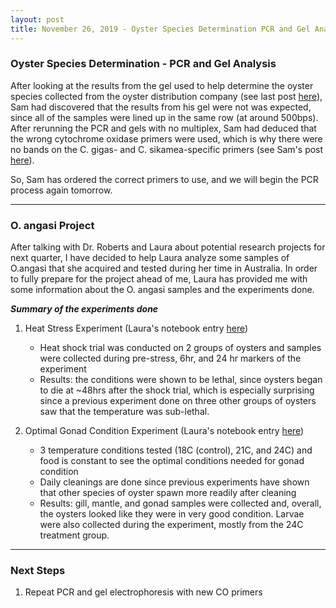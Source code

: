 ```yaml
---
layout: post
title: November 26, 2019 - Oyster Species Determination PCR and Gel Analysis & O. angasi Project 
---
```


### Oyster Species Determination - PCR and Gel Analysis

After looking at the results from the gel used to help determine the oyster species collected from the oyster distribution company (see last post [here](https://h-ra.github.io/7-1gel2ethanol3researchproject/)), Sam had discovered that the results from his gel were not was expected, since all of the samples were lined up in the same row (at around 500bps). After rerunning the PCR and gels with no multiplex, Sam had deduced that the wrong cytochrome oxidase primers were used, which is why there were no bands on the C. gigas- and C. sikamea-specific primers (see Sam's post [here](https://robertslab.github.io/sams-notebook/2019/11/21/PCR-Crassostrea-gigas-and-sikamea-Mantle-gDNA-from-Marinellie-Shellfish-Company-No-Multiplex.html)). 

So, Sam has ordered the correct primers to use, and we will begin the PCR process again tomorrow. 

---

### O. angasi Project

After talking with Dr. Roberts and Laura about potential research projects for next quarter, I have decided to help Laura analyze some samples of O.angasi that she acquired and tested during her time in Australia. In order to fully prepare for the project ahead of me, Laura has provided me with some information about the O. angasi samples and the experiments done. 

__*Summary of the experiments done*__

1. Heat Stress Experiment (Laura's notebook entry [here](https://laurahspencer.github.io/LabNotebook/O-angasi-heat-shock/))
	* Heat shock trial was conducted on 2 groups of oysters and samples were collected during pre-stress, 6hr, and 24 hr markers of the experiment
	* Results: the conditions were shown to be lethal, since oysters began to die at ~48hrs after the shock trial, which is especially surprising since a previous experiment done on three other groups of oysters saw that the temperature was sub-lethal. 

2. Optimal Gonad Condition Experiment (Laura's notebook entry [here](https://laurahspencer.github.io/LabNotebook/O-angasi-conditioning/))
	* 3 temperature conditions tested (18C (control), 21C, and 24C) and food is constant to see the optimal conditions needed for gonad condition
	* Daily cleanings are done since previous experiments have shown that other species of oyster spawn more readily after cleaning
	* Results: gill, mantle, and gonad samples were collected and, overall, the oysters looked like they were in very good condition. Larvae were also collected during the experiment, mostly from the 24C treatment group. 

---

### Next Steps

1. Repeat PCR and gel electrophoresis with new CO primers